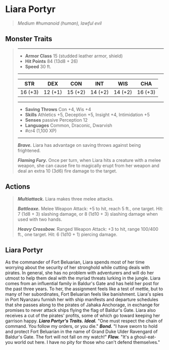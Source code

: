 # Liara Portyr
>*Medium #humanoid (human), lawful evil*
## Monster Traits
>___
>- **Armor Class** 15 (studded leather armor, shield)
>- **Hit Points** 84 (13d8 + 26)
>- **Speed** 30 ft.
>___
>|STR|DEX|CON|INT|WIS|CHA|
>|:---:|:---:|:---:|:---:|:---:|:---:|
>|16 (+3)|12 (+1)|15 (+2)|14 (+2)|14 (+2)|16 (+3)|
>___
>- **Saving Throws** Con +4, Wis +4
>- **Skills** Athletics +5, Deception +5, Insight +4, Intimidation +5
>- **Senses** passive Perception 12
>- **Languages** Common, Draconic, Dwarvish
>- #cr4 (1,100 XP)
>___
>***Brave.*** Liara has advantage on saving throws against being frightened.  
>
>***Flaming Fury.*** Once per turn, when Liara hits a creature with a melee weapon, she can cause fire to magically erupt from her weapon and deal an extra 10 (3d6) fire damage to the target.  
>
## Actions
>***Multiattack.*** Liara makes three melee attacks.  
>
>***Battleaxe.*** Melee Weapon Attack: +5 to hit, reach 5 ft., one target. Hit: 7 (1d8 + 3) slashing damage, or 8 (1d10 + 3) slashing damage when used with two hands.  
>
>***Heavy Crossbow.*** Ranged Weapon Attack: +3 to hit, range 100/400 ft., one target. Hit: 6 (1d10 + 1) piercing damage.
## Liara Portyr
As the commander of Fort Beluarian, Liara spends most of her time worrying about the security of her stronghold while cutting deals with pirates. In general, she has no problem with adventurers and will do her utmost to help them deal with the myriad threats lurking in the jungle.
Liara comes from an influential family in Baldur's Gate and has held her post for the past three years. To her, the assignment feels like a test of mettle, but to many of her subordinates, Fort Beluarian feels like banishment. Liara's spies in Port Nyanzaru furnish her with ship manifests and departure schedules that she passes along to the pirates of Jahaka Anchorage, in exchange for promises to never attack ships flying the flag of Baldur's Gate. Liara also receives a cut of the pirates' profits, some of which go toward keeping her garrison happy.
***Liara Portyr's Traits.*** ***Ideal.*** "One must respect the chain of command. You follow my orders, or you die."
***Bond.*** "I have sworn to hold and protect Fort Beluarian in the name of Grand Duke Ulder Ravengard of Baldur's Gate. The fort will not fall on my watch!"
***Flaw.*** "It's a ghoul-eat-you world out here. I have no pity for those who can't defend themselves."